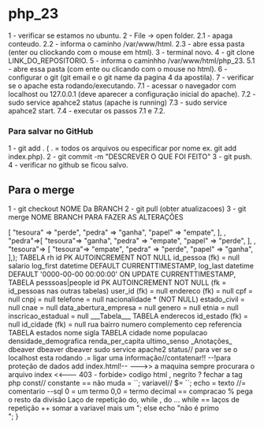# php_23
1 - verificar se estamos no ubuntu.
2 - File -> open folder.
2.1 - apaga conteudo.
2.2 - informa o caminho /var/www/html.
2.3 - abre essa pasta (enter ou cliockando com o mouse em html).
3 - terminal novo.
4 - git clone LINK_DO_REPOSITORIO.
5 - informa o caminhho /var/www/html/php_23.
5.1 - abre essa pasta (com ente ou clicando com o mouse no html).
6 - configurar o git (git email e o git name da pagina 4 da apostila).
7 - verificar se o apache esta rodando/executando.
7.1 - acessar o navegador com localhost ou 127.0.0.1 (deve aparecer a configuração inicial do apache).
7.2 - sudo service apahce2 status (apache is running)
7.3 - sudo service apahce2 start.
7.4 - executar os passos 7.1 e 7.2.
 
 
 
 
 ### Para salvar no GitHub 
 1 - git add . ( . = todos os arquivos ou especificar por nome ex. git add index.php).
 2 - git commit -m  "DESCREVER O QUE FOI FEITO"
 3 - git push.
 4 - verificar no github se ficou salvo.



 ## Para o merge 
 1 - git checkout NOME Da BRANCH
 2 - git pull (obter atualizacoes)
 3 - git merge NOME BRANCH PARA FAZER AS ALTERAÇÕES 
 
 
 <?php 
$possibilidades = array("papel"=>[
    "tesoura" => "perde",
    "pedra" => "ganha",
    "papel" => "empate",
],
    
    , "pedra"=>[
        "tesoura"=> "ganha",
        "pedra" => "empate",
        "papel" => "perde",

    ],
    
    , "tesoura"=> [
    
    "tesoura"=> "empate",
    "pedra" => "perde",
    "papel" => "ganha",

],);
 
 
TABELA rh
id PK AUTOINCREMENT NOT NULL
    id_pessoa (fk) = null
    salario
log_first datetime DEFAULT CURRENTTIMESTAMP,
log_last datetime DEFAULT '0000-00-00 00:00:00' ON UPDATE CURRENTTIMESTAMP,





TABELA pesssoas|people 
id PK AUTOINCREMENT NOT NULL (fk = id_pessoas nas outras tabelas)
user_id (fk) = null
endereco (fk) = null
cpf = null
cnpj = null
telefone = null
nacionalidade * (NOT NULL)
estado_civil = null
cnae = null
data_abertura_empresa = null
genero = null
etnia = null
inscricao_estadual = null



___Tabela___



TABELA enderecos
id_estado (fk) = null
id_cidade (fk) = null
rua
bairro
numero



complemento
cep
referencia



TABELA estados
nome
sigla





TABELA cidade 
nome
populacao
densidade_demografica
renda_per_capita
ultimo_senso


 _Anotações_
 dbeaver
 dbeaver
 dbeaver
 sudo service apache2 status// para ver se o localhost esta rodando
 
 
 .= ligar uma informação//contatenar!!
 
 
 
 <?php = misturar php com hmtl
 
 
<br>                             --!para proteção de dados add index.html!--
                                   
                             
                             
                          --->> a maquina sempre procurara o arquivo index <<---
                       
                       
                       
403 - forbide> codigo html
</b> , negrito


<? __ Abrir php// >? fechar a tag php

const// constante == não muda = ``;

variavel// $= ``;

echo = texto 
//= comentario 
--sql
0 = um termo 
0,0 = termo decimal 
== compracao
% pega o resto da divisão 

Laço de repetição
do, while , do ... while == laços de repetição
++ somar a variavel mais um


<?php



function primeCheck($number){
    if ($number == 1)
    return 0;
    for ($i = 2; $i <= $number/2; $i++){
        if ($number % $i == 0)
            return 0;
    }
    return 1;
}
for($number =1; $number <= 10; $number++)
{
    $flag = primeCheck($number);
if ($flag == 1)
    echo " é primo <br>";
else
    echo "não é primo <br>";
  }




